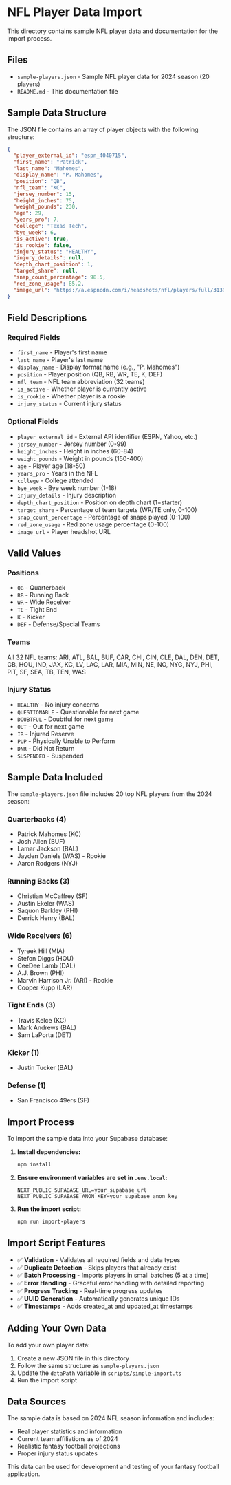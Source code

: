 # NFL Player Data Import

This directory contains sample NFL player data and documentation for the import process.

## Files

- `sample-players.json` - Sample NFL player data for 2024 season (20 players)
- `README.md` - This documentation file

## Sample Data Structure

The JSON file contains an array of player objects with the following structure:

```json
{
  "player_external_id": "espn_4040715",
  "first_name": "Patrick",
  "last_name": "Mahomes",
  "display_name": "P. Mahomes",
  "position": "QB",
  "nfl_team": "KC",
  "jersey_number": 15,
  "height_inches": 75,
  "weight_pounds": 230,
  "age": 29,
  "years_pro": 7,
  "college": "Texas Tech",
  "bye_week": 6,
  "is_active": true,
  "is_rookie": false,
  "injury_status": "HEALTHY",
  "injury_details": null,
  "depth_chart_position": 1,
  "target_share": null,
  "snap_count_percentage": 98.5,
  "red_zone_usage": 85.2,
  "image_url": "https://a.espncdn.com/i/headshots/nfl/players/full/3139477.png"
}
```

## Field Descriptions

### Required Fields
- `first_name` - Player's first name
- `last_name` - Player's last name  
- `display_name` - Display format name (e.g., "P. Mahomes")
- `position` - Player position (QB, RB, WR, TE, K, DEF)
- `nfl_team` - NFL team abbreviation (32 teams)
- `is_active` - Whether player is currently active
- `is_rookie` - Whether player is a rookie
- `injury_status` - Current injury status

### Optional Fields
- `player_external_id` - External API identifier (ESPN, Yahoo, etc.)
- `jersey_number` - Jersey number (0-99)
- `height_inches` - Height in inches (60-84)
- `weight_pounds` - Weight in pounds (150-400)
- `age` - Player age (18-50)
- `years_pro` - Years in the NFL
- `college` - College attended
- `bye_week` - Bye week number (1-18)
- `injury_details` - Injury description
- `depth_chart_position` - Position on depth chart (1=starter)
- `target_share` - Percentage of team targets (WR/TE only, 0-100)
- `snap_count_percentage` - Percentage of snaps played (0-100)
- `red_zone_usage` - Red zone usage percentage (0-100)
- `image_url` - Player headshot URL

## Valid Values

### Positions
- `QB` - Quarterback
- `RB` - Running Back
- `WR` - Wide Receiver
- `TE` - Tight End
- `K` - Kicker
- `DEF` - Defense/Special Teams

### Teams
All 32 NFL teams: ARI, ATL, BAL, BUF, CAR, CHI, CIN, CLE, DAL, DEN, DET, GB, HOU, IND, JAX, KC, LV, LAC, LAR, MIA, MIN, NE, NO, NYG, NYJ, PHI, PIT, SF, SEA, TB, TEN, WAS

### Injury Status
- `HEALTHY` - No injury concerns
- `QUESTIONABLE` - Questionable for next game
- `DOUBTFUL` - Doubtful for next game
- `OUT` - Out for next game
- `IR` - Injured Reserve
- `PUP` - Physically Unable to Perform
- `DNR` - Did Not Return
- `SUSPENDED` - Suspended

## Sample Data Included

The `sample-players.json` file includes 20 top NFL players from the 2024 season:

### Quarterbacks (4)
- Patrick Mahomes (KC)
- Josh Allen (BUF) 
- Lamar Jackson (BAL)
- Jayden Daniels (WAS) - Rookie
- Aaron Rodgers (NYJ)

### Running Backs (3)
- Christian McCaffrey (SF)
- Austin Ekeler (WAS)
- Saquon Barkley (PHI)
- Derrick Henry (BAL)

### Wide Receivers (6)
- Tyreek Hill (MIA)
- Stefon Diggs (HOU)
- CeeDee Lamb (DAL)
- A.J. Brown (PHI)
- Marvin Harrison Jr. (ARI) - Rookie
- Cooper Kupp (LAR)

### Tight Ends (3)
- Travis Kelce (KC)
- Mark Andrews (BAL)
- Sam LaPorta (DET)

### Kicker (1)
- Justin Tucker (BAL)

### Defense (1)
- San Francisco 49ers (SF)

## Import Process

To import the sample data into your Supabase database:

1. **Install dependencies:**
   ```bash
   npm install
   ```

2. **Ensure environment variables are set in `.env.local`:**
   ```env
   NEXT_PUBLIC_SUPABASE_URL=your_supabase_url
   NEXT_PUBLIC_SUPABASE_ANON_KEY=your_supabase_anon_key
   ```

3. **Run the import script:**
   ```bash
   npm run import-players
   ```

## Import Script Features

- ✅ **Validation** - Validates all required fields and data types
- ✅ **Duplicate Detection** - Skips players that already exist
- ✅ **Batch Processing** - Imports players in small batches (5 at a time)
- ✅ **Error Handling** - Graceful error handling with detailed reporting
- ✅ **Progress Tracking** - Real-time progress updates
- ✅ **UUID Generation** - Automatically generates unique IDs
- ✅ **Timestamps** - Adds created_at and updated_at timestamps

## Adding Your Own Data

To add your own player data:

1. Create a new JSON file in this directory
2. Follow the same structure as `sample-players.json`
3. Update the `dataPath` variable in `scripts/simple-import.ts`
4. Run the import script

## Data Sources

The sample data is based on 2024 NFL season information and includes:
- Real player statistics and information
- Current team affiliations as of 2024
- Realistic fantasy football projections
- Proper injury status updates

This data can be used for development and testing of your fantasy football application. 